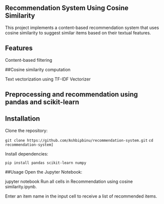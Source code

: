 ## Recommendation System Using Cosine Similarity
This project implements a content-based recommendation system that uses cosine similarity to suggest similar items based on their textual features.

## Features
Content-based filtering

##Cosine similarity computation

Text vectorization using TF-IDF Vectorizer

## Preprocessing and recommendation using pandas and scikit-learn

## Installation
Clone the repository:

```git clone https://github.com/Ashbipbinu/recommendation-system.git``` 
```cd recommendation-system]```

Install dependencies:

```pip install pandas scikit-learn numpy```

##Usage
Open the Jupyter Notebook:

jupyter notebook
Run all cells in Recommendation using cosine similarity.ipynb.

Enter an item name in the input cell to receive a list of recommended items.

